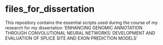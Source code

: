 # files_for_dissertation
This repository contains the essential scripts used during the course of my research for my dissertation 'ENHANCING GENOMIC ANNOTATION THROUGH CONVOLUTIONAL NEURAL NETWORKS: DEVELOPMENT AND EVALUATION OF SPLICE SITE AND EXON PREDICTION MODELS'
